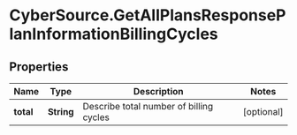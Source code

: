 # CyberSource.GetAllPlansResponsePlanInformationBillingCycles

## Properties
Name | Type | Description | Notes
------------ | ------------- | ------------- | -------------
**total** | **String** | Describe total number of billing cycles  | [optional] 


